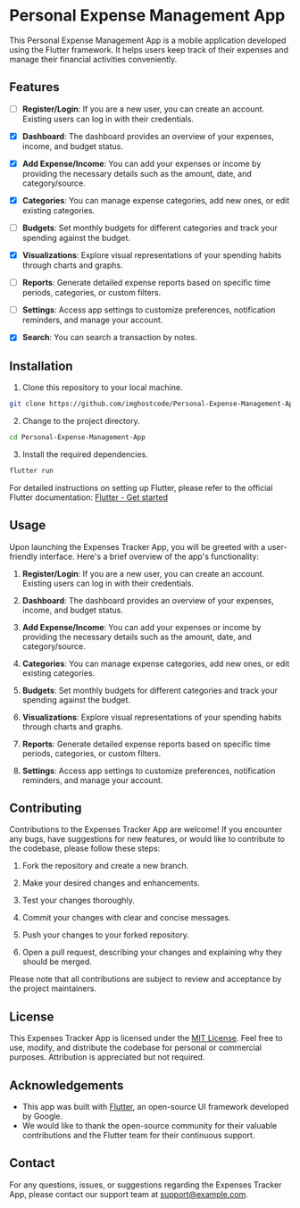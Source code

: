 # Personal Expense Management App

This  Personal Expense Management App is a mobile application developed using the Flutter framework. It helps users keep track of their expenses and manage their financial activities conveniently.

## Features

- [ ] **Register/Login**: If you are a new user, you can create an account. Existing users can log in with their credentials.

- [x] **Dashboard**: The dashboard provides an overview of your expenses, income, and budget status.

- [x] **Add Expense/Income**: You can add your expenses or income by providing the necessary details such as the amount, date, and category/source.

- [x] **Categories**: You can manage expense categories, add new ones, or edit existing categories.

- [ ] **Budgets**: Set monthly budgets for different categories and track your spending against the budget.

- [x] **Visualizations**: Explore visual representations of your spending habits through charts and graphs.

- [ ] **Reports**: Generate detailed expense reports based on specific time periods, categories, or custom filters.

- [ ] **Settings**: Access app settings to customize preferences, notification reminders, and manage your account.

- [x] **Search**: You can search a transaction by notes.

## Installation

1. Clone this repository to your local machine.

```sh
git clone https://github.com/imghostcode/Personal-Expense-Management-App.git
```

2. Change to the project directory.

```sh
cd Personal-Expense-Management-App
```
3. Install the required dependencies.

```sh
flutter run
```

For detailed instructions on setting up Flutter, please refer to the official Flutter documentation: [Flutter - Get started](https://flutter.dev/docs/get-started)

## Usage

Upon launching the Expenses Tracker App, you will be greeted with a user-friendly interface. Here's a brief overview of the app's functionality:

1. **Register/Login**: If you are a new user, you can create an account. Existing users can log in with their credentials.

2. **Dashboard**: The dashboard provides an overview of your expenses, income, and budget status.

3. **Add Expense/Income**: You can add your expenses or income by providing the necessary details such as the amount, date, and category/source.

4. **Categories**: You can manage expense categories, add new ones, or edit existing categories.

5. **Budgets**: Set monthly budgets for different categories and track your spending against the budget.

6. **Visualizations**: Explore visual representations of your spending habits through charts and graphs.

7. **Reports**: Generate detailed expense reports based on specific time periods, categories, or custom filters.

8. **Settings**: Access app settings to customize preferences, notification reminders, and manage your account.

## Contributing

Contributions to the Expenses Tracker App are welcome! If you encounter any bugs, have suggestions for new features, or would like to contribute to the codebase, please follow these steps:

1. Fork the repository and create a new branch.

2. Make your desired changes and enhancements.

3. Test your changes thoroughly.

4. Commit your changes with clear and concise messages.

5. Push your changes to your forked repository.

6. Open a pull request, describing your changes and explaining why they should be merged.

Please note that all contributions are subject to review and acceptance by the project maintainers.

## License

This Expenses Tracker App is licensed under the [MIT License](LICENSE). Feel free to use, modify, and distribute the codebase for personal or commercial purposes. Attribution is appreciated but not required.

## Acknowledgements

- This app was built with [Flutter](https://flutter.dev/), an open-source UI framework developed by Google.
- We would like to thank the open-source community for their valuable contributions and the Flutter team for their continuous support.

## Contact

For any questions, issues, or suggestions regarding the Expenses Tracker App, please contact our support team at [support@example.com](mailto:support@example.com).



